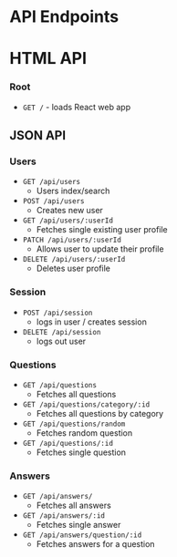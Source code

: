 # API Endpoints

# HTML API

### Root

* `GET /` - loads React web app

## JSON API

### Users

* `GET /api/users`
    * Users index/search
* `POST /api/users`
    * Creates new user
* `GET /api/users/:userId`
    * Fetches single existing user profile
* `PATCH /api/users/:userId`
    * Allows user to update their profile
* `DELETE /api/users/:userId`
    * Deletes user profile

### Session

* `POST /api/session` 
    * logs in user / creates session
* `DELETE /api/session` 
    * logs out user

### Questions

* `GET /api/questions`
    * Fetches all questions
* `GET /api/questions/category/:id`
    * Fetches all questions by category
* `GET /api/questions/random`
    * Fetches random question
*  `GET /api/questions/:id`
    * Fetches single question

### Answers

* `GET /api/answers/`
    * Fetches all answers
* `GET /api/answers/:id`
    * Fetches single answer
* `GET /api/answers/question/:id`
    * Fetches answers for a question
